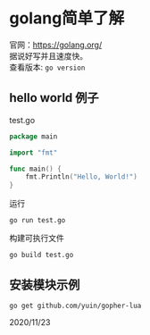 # golang简单了解

官网：https://golang.org/  
据说好写并且速度快。  
查看版本: `go version`  


## hello world 例子  
test.go  
```go
package main

import "fmt"

func main() {
    fmt.Println("Hello, World!")
}
```

运行  
```
go run test.go
```

构建可执行文件  
```
go build test.go
```

## 安装模块示例  
```
go get github.com/yuin/gopher-lua
```


2020/11/23  
